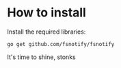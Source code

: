 # How to install
Install the required libraries:
```
go get github.com/fsnotify/fsnotify
```

It's time to shine, stonks